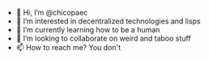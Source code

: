- 👋 Hi, I’m @chicopaec
- 👀 I’m interested in decentralized technologies and lisps
- 🌱 I’m currently learning how to be a human
- 💞️ I’m looking to collaborate on weird and taboo stuff
- 📫 How to reach me? You don't
